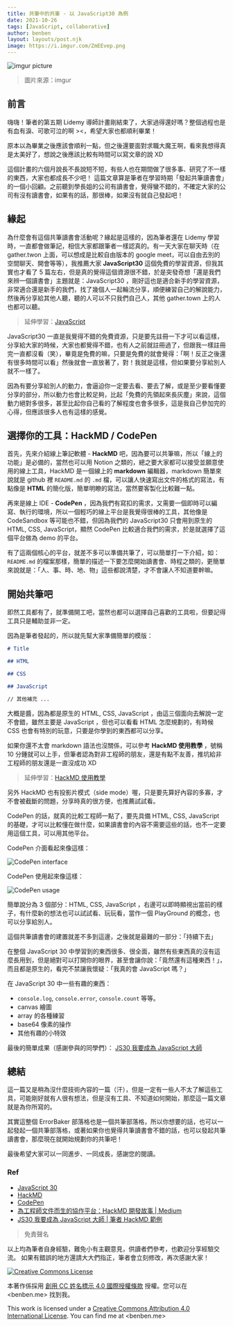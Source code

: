 ```yaml
---
title: 共筆中的共筆 - 以 JavaScript30 為例
date: 2021-10-26
tags: [JavaScript, collaborative]
author: benben
layout: layouts/post.njk
image: https://i.imgur.com/ZmEEvep.png
---
```


<!-- summary -->
<!-- 有寫過共筆嗎？如果沒有就自己發起吧！ -->
<!-- summary -->

![imgur picture](https://i.imgur.com/ZmEEvep.png)

> 圖片來源：imgur

## 前言

嗨嗨！筆者的第五期 Lidemy 導師計畫剛結束了，大家過得還好嗎？整個過程也是有血有淚、可歌可泣的啊 ><，希望大家也都順利畢業！

原本以為畢業之後應該會順利一點，但之後還要面對求職大魔王啊，看來我想得真是太美好了，想說之後應該比較有時間可以寫文章的說 XD

這個計畫的六個月說長不長說短不短，有些人也在期間做了很多事、研究了不一樣的東西，大家也都成長不少吧！ 這篇文章算是筆者在學習時期「發起共筆讀書會」的一個小回顧。之前聽到學長姐的公司有讀書會，覺得蠻不錯的，不確定大家的公司有沒有讀書會，如果有的話，那很棒，如果沒有就自己發起吧！

## 緣起

為什麼會有這個共筆讀書會活動呢？緣起是這樣的，因為筆者還在 Lidemy 學習時，一直都會做筆記，相信大家都跟筆者一樣認真的。有一天大家在聊天時（在 gather.twon 上面，可以想成是比較自由版本的 google meet，可以自由去別的空間聊天、開會等等），我推薦大家 **JavaScript30** 這個免費的學習資源，但我其實也才看了 5 篇左右，但是真的覺得這個資源很不錯，於是突發奇想「還是我們來辨一個讀書會」主題就是：JavaScript30 ，剛好這也是適合新手的學習資源，非常適合還是新手的我們，找了幾個人一起輪流分享，順便練習自己的解說能力，然後再分享給其他人聽，聽的人可以不只我們自己人，其他 gather.town 上的人也都可以聽。

> 延伸學習：[JavaScript](https://javascript30.com/)

JavaScript30 一直是我覺得不錯的免費資源，只是要先註冊一下才可以看這樣，分享給大家的時候，大家也都覺得不錯，也有人之前就註冊過了，但跟我一樣註冊完一直都沒看（笑），畢竟是免費的嘛，只要是免費的就會覺得：「啊！反正之後還有很多時間可以看」然後就會一直放著了，對！我就是這樣，但如果要分享給別人就不一樣了。

因為有要分享給別人的動力，會逼迫你一定要去看、要去了解，或是至少要看懂要分享的部分，所以動力也會比較足夠，比起「免費的先領起來長灰塵」來說，這個動力絕對多很多，甚至比起你自己看的了解程度也會多很多，這是我自己參加完的心得，但應該很多人也有這樣的感覺。

## 選擇你的工具：HackMD / CodePen

首先，先來介紹線上筆記軟體 - **HackMD** 吧，因為要可以共筆嘛，所以「線上的功能」是必備的，當然也可以用 Notion 之類的，總之要大家都可以接受並願意使用的線上工具，HackMD 是一個線上的 **markdown** 編輯器，markdown 簡單來說就是 github 裡 `README.md` 的 `.md` 檔，可以讓人快速寫出文件的格式的寫法，有點像是 **HTML** 的簡化版，簡單明瞭的寫法，當然要客製化比較難一點。

再來是線上 IDE -  **CodePen** ，因為我們有寫扣的需求，又需要一個即時可以編寫、執行的環境，所以一個輕巧的線上平台是我覺得很棒的工具，其他像是 CodeSandbox 等可能也不錯，但因為我們的 JavaScript30 只會用到原生的 HTML, CSS, JavaScript，顯然 CodePen 比較適合我們的需求，於是就選擇了這個平台做為 demo 的平台。

有了這兩個核心的平台，就差不多可以準備共筆了，可以簡單打一下介紹，如：`README.md` 的檔案那樣，簡單的描述一下要怎麼開始讀書會、時程之類的，更簡單來說就是：「人、事、時、地、物」這些都說清楚，才不會讓人不知道要幹嘛。

## 開始共筆吧

即然工具都有了，就準備開工吧，當然也都可以選擇自己喜歡的工具啦，但要記得工具只是輔助並非一定。

因為是筆者發起的，所以就先幫大家準備簡單的模版：

```markdown
# Title

## HTML

## CSS

## JavaScript

// 其他補充 ...

```

大概是醬，因為都是原生的 HTML, CSS, JavaScript ，由這三個面向去解說一定不會錯，雖然主要是 JavaScript ，但也可以看看 HTML 怎麼規劃的，有時候 CSS 也會有特別的玩意，只要是你學到的東西都可以分享。

如果你還不太會 markdown 語法也沒關係，可以參考 **HackMD 使用教學** ，號稱 10 分鍾就可以上手，但筆者認為對非工程師的朋友，還是有點不友善，推坑給非工程師的朋友還是一直沒成功 XD

> 延伸學習：[HackMD 使用教學](https://hackmd.io/c/tutorials-tw/%2Fs%2Fquick-start-tw)

另外 HackMD 也有投影片模式（side mode）喔，只是要先算好內容的多寡，才不會被截斷的問題，分享時真的很方便，也推薦試試看。

CodePen 的話，就真的比較工程師一點了，要先具備 HTML, CSS, JavaScript 的基礎，才可以比較懂在做什麼，如果讀書會的內容不需要這些的話，也不一定要用這個工具，可以用其他平台。

CodePen 介面看起來像這樣：

![CodePen interface](https://i.imgur.com/T0viLyL.png)

CodePen 使用起來像這樣：

![CodePen usage](https://i.imgur.com/D7lmpRR.png)

簡單說分為 3 個部分：HTML, CSS, JavaScript ，右邊可以即時顯視出當前的樣子，有什麼新的想法也可以試試看、玩玩看，當作一個 PlayGround 的概念，也可以分享給別人。

這個共筆讀書會的建置就差不多到這邊，之後就是最難的一部分：「持續下去」

在整個 JavaScript 30 中學習到的東西很多、很全面，雖然有些東西真的沒有這麼長用到，但是絕對可以打開你的眼界，甚至會讓你說：「竟然還有這種東西！」，而且都是原生的，看完不禁讓我懷疑：「我真的會 JavaScript 嗎？」

在 JavaScript 30 中一些有趣的東西：

- `console.log`, `console.error`, `console.count` 等等。
- canvas 繪圖
- array 的各種練習
- base64 像素的操作
- 其他有趣的小特效

最後的簡單成果（感謝參與的同學們）： [JS30 我要成為 JavaScript 大師](https://hackmd.io/@benben6515/javascript-30)

## 總結

這一篇又是稍為沒什麼技術內容的一篇（汗），但是一定有一些人不太了解這些工具，可能剛好就有人很有想法，但是沒有工具、不知道如何開始，那麼這一篇文章就是為你所寫的。

其實這整個 ErrorBaker 部落格也是一個共筆部落格，所以你想要的話，也可以一起發起一個共筆部落格，或著如果你也覺得共筆讀書會不錯的話，也可以發起共筆讀書會，那麼現在就開始規劃你的共筆吧！

最後希望大家可以一同進步、一同成長，感謝您的閱讀。

### Ref

- [JavaScript 30](https://javascript30.com/)
- [HackMD](https://hackmd.io/)
- [CodePen](https://codepen.io/)
- [為工程師文件而生的協作平台：HackMD 開發故事 | Medium](https://medium.com/starrocket/hackmd-product-story-1e332f83d343)
- [JS30 我要成為 JavaScript 大師 | 筆者 HackMD 範例](https://hackmd.io/@benben6515/javascript-30)

> 免責聲名

以上均為筆者自身經驗，難免小有主觀意見，供讀者們參考，也歡迎分享經驗交流。
如果有錯誤的地方還請大大們指正，筆者會立刻修改，再次感謝大家！

[![Creative Commons License](https://i.creativecommons.org/l/by/4.0/88x31.png)](https://creativecommons.org/licenses/by/4.0/)

本著作係採用 [創用 CC 姓名標示 4.0 國際授權條款](https://creativecommons.org/licenses/by/4.0/) 授權。您可以在 <benben.me> 找到我。

This work is licensed under a [Creative Commons Attribution 4.0 International License](https://creativecommons.org/licenses/by/4.0/). You can find me at <benben.me>

